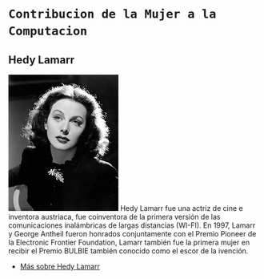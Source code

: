 # `Contribucion de la Mujer a la Computacion`
## Hedy Lamarr
![image](hedy.jpg)
Hedy Lamarr fue una actriz de cine e inventora austriaca, fue coinventora de la primera versión de las comunicaciones inalámbricas de largas distancias (WI-FI).
En 1997, Lamarr y George Antheil fueron honrados conjuntamente con el Premio Pioneer de la Electronic Frontier Foundation, Lamarr también fue la primera mujer en recibir el Premio BULBIE también conocido como el escor de la ivención.
- [Más sobre Hedy Lamarr](https://es.wikipedia.org/wiki/Hedy_Lamarr)
